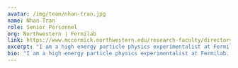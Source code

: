 ```yaml
---
avatar: /img/team/nhan-tran.jpg
name: Nhan Tran
role: Senior Personnel
org: Northwestern | Fermilab
link: https://www.mccormick.northwestern.edu/research-faculty/directory/affiliated/tran-nhan%20.html
excerpt: "I am a high energy particle physics experimentalist at Fermilab.  I am interested in understanding the basic building blocks of the universe using particle accelerators to smash particles together and study these collisions in the laboratory."
bio: "I am a high energy particle physics experimentalist at Fermilab.  I am interested in understanding the basic building blocks of the universe using particle accelerators to smash particles together and study these collisions in the laboratory.  I am a member of the CMS experiment at the CERN LHC and was extremely fortunate to be a part of the Higgs discovery.  My most recent activities involve study of the Higgs boson, searches for phenomena beyond the Standard Model of particle physics, and understanding nature of dark matter."
---
```

